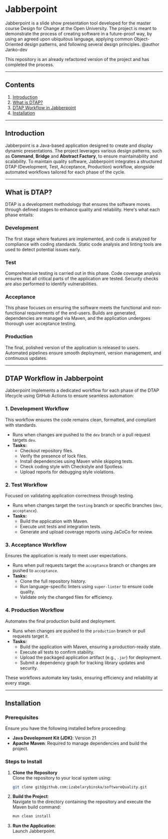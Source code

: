 # Jabberpoint

Jabberpoint is a slide show presentation tool developed for the master course Design for Change at the Open University. The project is meant to demonstrate the process of creating software in a future-proof way, by using an agreed upon ubiquitous language, applying common Object-Oriented design patterns, and following several design principles.
@author Janko-dev

This repository is an already refactored version of the project and has completed the process.

---

## Contents

1. [Introduction](#introduction)
2. [What is DTAP?](#what-is-dtap)
3. [DTAP Workflow in Jabberpoint](#dtap-workflow-in-jabberpoint)
4. [Installation](#installation)

---

## Introduction

Jabberpoint is a Java-based application designed to create and display dynamic presentations. The project leverages various design patterns, such as **Command**, **Bridge** and **Abstract Factory**, to ensure maintainability and scalability. To maintain quality software, Jabberpoint integrates a structured DTAP (Development, Test, Acceptance, Production) workflow, alongside automated workflows tailored for each phase of the cycle.

---

## What is DTAP?

DTAP is a development methodology that ensures the software moves through defined stages to enhance quality and reliability. Here's what each phase entails:

### Development
The first stage where features are implemented, and code is analyzed for compliance with coding standards. Static code analysis and linting tools are used to detect potential issues early.

### Test
Comprehensive testing is carried out in this phase. Code coverage analysis ensures that all critical parts of the application are tested. Security checks are also performed to identify vulnerabilities.

### Acceptance
This phase focuses on ensuring the software meets the functional and non-functional requirements of the end-users. Builds are generated, dependencies are managed via Maven, and the application undergoes thorough user acceptance testing.

### Production
The final, polished version of the application is released to users. Automated pipelines ensure smooth deployment, version management, and continuous updates.

---

## DTAP Workflow in Jabberpoint

Jabberpoint implements a dedicated workflow for each phase of the DTAP lifecycle using GitHub Actions to ensure seamless automation:

### 1. **Development Workflow**
This workflow ensures the code remains clean, formatted, and compliant with standards.
- Runs when changes are pushed to the `dev` branch or a pull request targets `dev`.
- **Tasks:**
    - Checkout repository files.
    - Verify the presence of lock files.
    - Install dependencies using Maven while skipping tests.
    - Check coding style with Checkstyle and Spotless.
    - Upload reports for debugging style violations.

### 2. **Test Workflow**
Focused on validating application correctness through testing.
- Runs when changes target the `testing` branch or specific branches (`dev`, `acceptance`).
- **Tasks:**
    - Build the application with Maven.
    - Execute unit tests and integration tests.
    - Generate and upload coverage reports using JaCoCo for review.

### 3. **Acceptance Workflow**
Ensures the application is ready to meet user expectations.
- Runs when pull requests target the `acceptance` branch or changes are pushed to `acceptance`.
- **Tasks:**
    - Clone the full repository history.
    - Run language-specific linters using `super-linter` to ensure code quality.
    - Validate only the changed files for efficiency.

### 4. **Production Workflow**
Automates the final production build and deployment.
- Runs when changes are pushed to the `production` branch or pull requests target it.
- **Tasks:**
    - Build the application with Maven, ensuring a production-ready state.
    - Execute all tests to confirm stability.
    - Upload the packaged application artifact (e.g., `.jar`) for deployment.
    - Submit a dependency graph for tracking library updates and security.

These workflows automate key tasks, ensuring efficiency and reliability at every stage.

---

## Installation

### Prerequisites

Ensure you have the following installed before proceeding:
- **Java Development Kit (JDK)**: Version 21
- **Apache Maven**: Required to manage dependencies and build the project.

### Steps to Install

1. **Clone the Repository**  
   Clone the repository to your local system using:
   ```sh
   git clone git@github.com:izabelarybinska/softwareQuality.git

2. **Build the Project**:  
   Navigate to the directory containing the repository and execute the Maven build command:
   ```sh
   mvn clean install

3. **Run the Application**:  
   Launch Jabberpoint.
   


